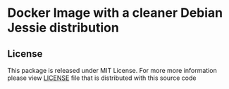 Docker Image with a cleaner Debian Jessie distribution
======================================================

License
-------
This package is released under MIT License. For more more information please view [LICENSE](/LICENSE) file that is distributed with this source code
